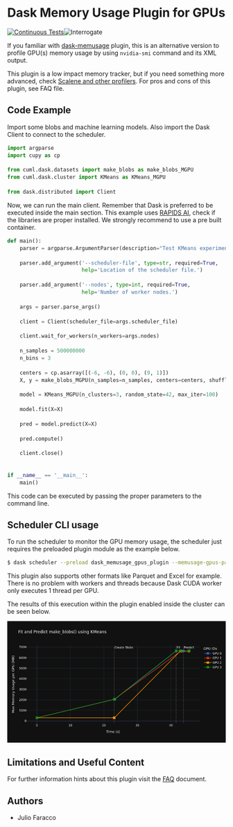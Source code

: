 # Dask Memory Usage Plugin for GPUs

[![Continuous Tests](https://github.com/discovery-unicamp/dask-memusage-gpus/actions/workflows/ci.yaml/badge.svg)](https://github.com/discovery-unicamp/dask-memusage-gpus/actions/workflows/ci.yaml)![Interrogate](https://github.com/discovery-unicamp/dask-memusage-gpus/blob/badges/badges/interrogate_badge.svg)

If you familiar with [dask-memusage](https://github.com/itamarst/dask-memusage) plugin, this is an alternative version to profile GPU(s) memory usage by using `nvidia-smi` command and its XML output.

This plugin is a low impact memory tracker, but if you need something more advanced, check [Scalene and other profilers](https://raw.githubusercontent.com/plasma-umass/scalene/master/docs/images/profiler-comparison.png). For pros and cons of this plugin, see FAQ file.

## Code Example

Import some blobs and machine learning models. Also import the Dask Client to connect to the scheduler.

```python
import argparse
import cupy as cp

from cuml.dask.datasets import make_blobs as make_blobs_MGPU
from cuml.dask.cluster import KMeans as KMeans_MGPU

from dask.distributed import Client
```

Now, we can run the main client. Remember that Dask is preferred to be executed inside the main section. This example
uses [RAPIDS AI](https://rapids.ai/), check if the libraries are proper installed. We strongly recommend to use a pre
built container.

```python
def main():
    parser = argparse.ArgumentParser(description="Test KMeans experiment.")

    parser.add_argument('--scheduler-file', type=str, required=True,
                        help='Location of the scheduler file.')

    parser.add_argument('--nodes', type=int, required=True,
                        help='Number of worker nodes.')

    args = parser.parse_args()

    client = Client(scheduler_file=args.scheduler_file)

    client.wait_for_workers(n_workers=args.nodes)

    n_samples = 500000000
    n_bins = 3

    centers = cp.asarray([(-6, -6), (0, 0), (9, 1)])
    X, y = make_blobs_MGPU(n_samples=n_samples, centers=centers, shuffle=False, random_state=42, client=client)

    model = KMeans_MGPU(n_clusters=3, random_state=42, max_iter=100)

    model.fit(X=X)

    pred = model.predict(X=X)

    pred.compute()

    client.close()


if __name__ == '__main__':
    main()
```

This code can be executed by passing the proper parameters to the command line.


## Scheduler CLI usage

To run the scheduler to monitor the GPU memory usage, the scheduler just requires the preloaded plugin module as the
example below.

```bash
$ dask scheduler --preload dask_memusage_gpus_plugin --memusage-gpus-path memusage-gpus.csv --memusage-gpus-record-type csv --memusage-gpus-max
```

This plugin also supports other formats like Parquet and Excel for example. There is no problem with workers and
threads because Dask CUDA worker only executes 1 thread per GPU.

The results of this execution within the plugin enabled inside the cluster can be seen below.

![kmeans](docs/imgs/max_memory_used_per_gpu.png)

## Limitations and Useful Content

For further information hints about this plugin visit the [FAQ](FAQ.md) document.


## Authors

- Julio Faracco

